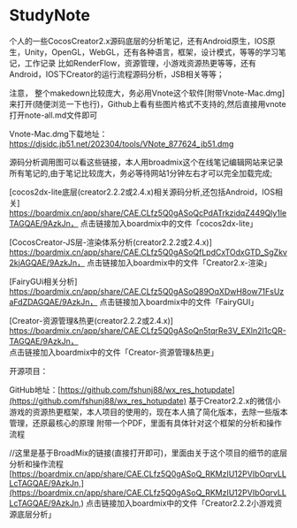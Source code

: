 # StudyNote
个人的一些CocosCreator2.x源码底层的分析笔记，还有Android原生，IOS原生，Unity，OpenGL，WebGL，还有各种语言，框架，设计模式，等等的学习笔记，工作记录
比如RenderFlow，资源管理，小游戏资源热更等等，还有Android，IOS下Creator的运行流程源码分析，JSB相关等等；

注意，
整个makedown比较庞大，务必用Vnote这个软件[附带Vnote-Mac.dmg]来打开(随便浏览一下也行)，Github上看有些图片格式不支持的,然后直接用vnote打开note-all.md文件即可

Vnote-Mac.dmg下载地址：https://djsidc.jb51.net/202304/tools/VNote_877624_jb51.dmg

源码分析调用图可以看这些链接，本人用broadmix这个在线笔记编辑网站来记录所有笔记的,由于笔记比较庞大，务必等待网站1分钟左右才可以完全加载完成;

[cocos2dx-lite底层(creator2.2.2或2.4.x)相关源码分析,还包括Android，IOS相关]
https://boardmix.cn/app/share/CAE.CLfz5Q0gASoQcPdATrkzidqZ449Qly1leTAGQAE/9AzkJn，
点击链接加入boardmix中的文件「cocos2dx-lite」

[CocosCreator-JS层-渲染体系分析(creator2.2.2或2.4.x)]
https://boardmix.cn/app/share/CAE.CLfz5Q0gASoQfLpdCxTOdxGTD_SgZkv2kjAGQAE/9AzkJn，
点击链接加入boardmix中的文件「Creator2.x-渲染」

[FairyGUi相关分析]
https://boardmix.cn/app/share/CAE.CLfz5Q0gASoQ89OqXDwH8ow71FsUzaFdZDAGQAE/9AzkJn，
点击链接加入boardmix中的文件「FairyGUI」

[Creator-资源管理&热更(creator2.2.2或2.4.x)]
https://boardmix.cn/app/share/CAE.CLfz5Q0gASoQn5tqrRe3V_EXln2I1cQR-TAGQAE/9AzkJn，
点击链接加入boardmix中的文件「Creator-资源管理&热更」

开源项目：

GitHub地址：[https://github.com/fshunj88/wx_res_hotupdate](https://github.com/fshunj88/wx_res_hotupdate)
基于Creator2.2.x的微信小游戏的资源热更框架，本人项目的使用的，现在本人搞了简化版本，去除一些版本管理，还原最核心的原理
附带一个PDF，里面有具体针对这个框架的分析和操作流程

//这里是基于BroadMix的链接(直接打开即可)，里面由关于这个项目的细节的底层分析和操作流程
[https://boardmix.cn/app/share/CAE.CLfz5Q0gASoQ_RKMzIU12PVIbOqrvLLLcTAGQAE/9AzkJn,](https://boardmix.cn/app/share/CAE.CLfz5Q0gASoQ_RKMzIU12PVIbOqrvLLLcTAGQAE/9AzkJn,)
点击链接加入boardmix中的文件「Creator2.2.2小游戏资源底层分析」

